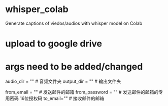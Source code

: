 # whisper_colab
Generate captions of viedos/audios with whisper model on Colab

# upload to google drive

# args need to be added/changed
audio_dir = "" # 音频文件夹
output_dir = ""    # 输出文件夹

from_email = "" # 发送邮件的邮箱
from_password = "" # 发送邮件的邮箱的专用密码 16位授权码
to_email=""  # 接收邮件的邮箱
